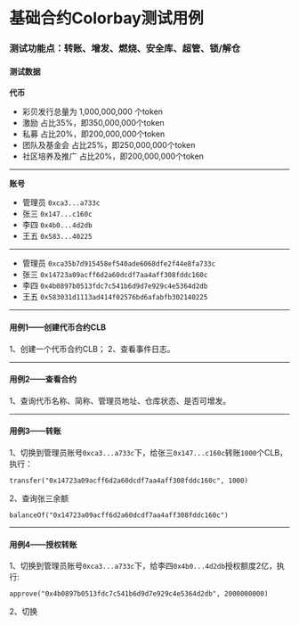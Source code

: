 # 基础合约Colorbay测试用例
### 测试功能点：转账、增发、燃烧、安全库、超管、锁/解仓

#### 测试数据
**代币**
- 彩贝发行总量为 1,000,000,000 个token
- 激励          占比35%，即350,000,000个token
- 私募          占比20%，即200,000,000个token
- 团队及基金会   占比25%，即250,000,000个token
- 社区培养及推广  占比20%，即200,000,000个token

---
**账号**
- 管理员 `0xca3...a733c`
- 张三  `0x147...c160c`
- 李四  `0x4b0...4d2db`
- 王五  `0x583...40225`
---
- 管理员 `0xca35b7d915458ef540ade6068dfe2f44e8fa733c`
- 张三  `0x14723a09acff6d2a60dcdf7aa4aff308fddc160c`
- 李四  `0x4b0897b0513fdc7c541b6d9d7e929c4e5364d2db`
- 王五  `0x583031d1113ad414f02576bd6afabfb302140225`

---

#### 用例1——创建代币合约CLB
1、创建一个代币合约CLB；
2、查看事件日志。

---

#### 用例2——查看合约
1、查询代币名称、简称、管理员地址、仓库状态、是否可增发。

---

#### 用例3——转账
1、切换到管理员账号`0xca3...a733c`下，给张三`0x147...c160c`转账`1000`个CLB，执行：
```
transfer("0x14723a09acff6d2a60dcdf7aa4aff308fddc160c", 1000)
```
2、查询张三余额
```
balanceOf("0x14723a09acff6d2a60dcdf7aa4aff308fddc160c")
```

---

#### 用例4——授权转账
1、切换到管理员账号`0xca3...a733c`下，给李四`0x4b0...4d2db`授权额度2亿，执行:
```
approve("0x4b0897b0513fdc7c541b6d9d7e929c4e5364d2db", 2000000000)
```
2、切换